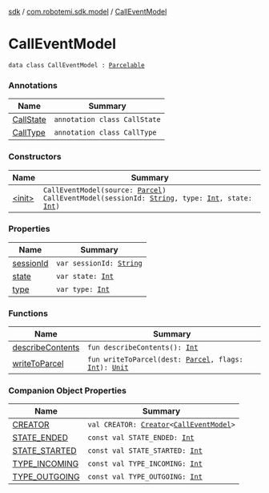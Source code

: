 [sdk](../../index.md) / [com.robotemi.sdk.model](../index.md) / [CallEventModel](./index.md)

# CallEventModel

`data class CallEventModel : `[`Parcelable`](https://developer.android.com/reference/android/os/Parcelable.html)

### Annotations

| Name | Summary |
|---|---|
| [CallState](-call-state/index.md) | `annotation class CallState` |
| [CallType](-call-type/index.md) | `annotation class CallType` |

### Constructors

| Name | Summary |
|---|---|
| [&lt;init&gt;](-init-.md) | `CallEventModel(source: `[`Parcel`](https://developer.android.com/reference/android/os/Parcel.html)`)`<br>`CallEventModel(sessionId: `[`String`](https://kotlinlang.org/api/latest/jvm/stdlib/kotlin/-string/index.html)`, type: `[`Int`](https://kotlinlang.org/api/latest/jvm/stdlib/kotlin/-int/index.html)`, state: `[`Int`](https://kotlinlang.org/api/latest/jvm/stdlib/kotlin/-int/index.html)`)` |

### Properties

| Name | Summary |
|---|---|
| [sessionId](session-id.md) | `var sessionId: `[`String`](https://kotlinlang.org/api/latest/jvm/stdlib/kotlin/-string/index.html) |
| [state](state.md) | `var state: `[`Int`](https://kotlinlang.org/api/latest/jvm/stdlib/kotlin/-int/index.html) |
| [type](type.md) | `var type: `[`Int`](https://kotlinlang.org/api/latest/jvm/stdlib/kotlin/-int/index.html) |

### Functions

| Name | Summary |
|---|---|
| [describeContents](describe-contents.md) | `fun describeContents(): `[`Int`](https://kotlinlang.org/api/latest/jvm/stdlib/kotlin/-int/index.html) |
| [writeToParcel](write-to-parcel.md) | `fun writeToParcel(dest: `[`Parcel`](https://developer.android.com/reference/android/os/Parcel.html)`, flags: `[`Int`](https://kotlinlang.org/api/latest/jvm/stdlib/kotlin/-int/index.html)`): `[`Unit`](https://kotlinlang.org/api/latest/jvm/stdlib/kotlin/-unit/index.html) |

### Companion Object Properties

| Name | Summary |
|---|---|
| [CREATOR](-c-r-e-a-t-o-r.md) | `val CREATOR: `[`Creator`](https://developer.android.com/reference/android/os/Parcelable/Creator.html)`<`[`CallEventModel`](./index.md)`>` |
| [STATE_ENDED](-s-t-a-t-e_-e-n-d-e-d.md) | `const val STATE_ENDED: `[`Int`](https://kotlinlang.org/api/latest/jvm/stdlib/kotlin/-int/index.html) |
| [STATE_STARTED](-s-t-a-t-e_-s-t-a-r-t-e-d.md) | `const val STATE_STARTED: `[`Int`](https://kotlinlang.org/api/latest/jvm/stdlib/kotlin/-int/index.html) |
| [TYPE_INCOMING](-t-y-p-e_-i-n-c-o-m-i-n-g.md) | `const val TYPE_INCOMING: `[`Int`](https://kotlinlang.org/api/latest/jvm/stdlib/kotlin/-int/index.html) |
| [TYPE_OUTGOING](-t-y-p-e_-o-u-t-g-o-i-n-g.md) | `const val TYPE_OUTGOING: `[`Int`](https://kotlinlang.org/api/latest/jvm/stdlib/kotlin/-int/index.html) |
